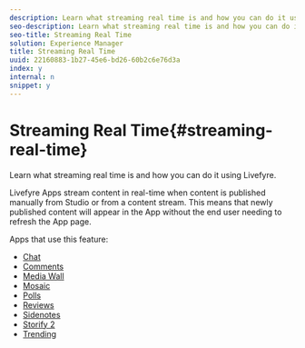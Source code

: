 ```yaml
---
description: Learn what streaming real time is and how you can do it using Livefyre.
seo-description: Learn what streaming real time is and how you can do it using Livefyre.
seo-title: Streaming Real Time
solution: Experience Manager
title: Streaming Real Time
uuid: 22160883-1b27-45e6-bd26-60b2c6e76d3a
index: y
internal: n
snippet: y
---
```


# Streaming Real Time{#streaming-real-time}

Learn what streaming real time is and how you can do it using Livefyre.

Livefyre Apps stream content in real-time when content is published manually from Studio or from a content stream. This means that newly published content will appear in the App without the end user needing to refresh the App page.

Apps that use this feature:

* [Chat](../c-chat-app/c-chat-app.md#c_chat_app) 
* [Comments](c_comments_app.md#c_comments_app) 
* [Media Wall](../c-media-wall-app/c-media-wall-app.md#c_media_wall_app) 
* [Mosaic](../c-mosaic-app/c-mosaic-app.md#c_mosaic_app) 
* [Polls](../c-polls-app/c-polls-app.md#c_polls_app) 
* [Reviews](../c-reviews-app/c-reviews-app.md#c_reviews_app) 
* [Sidenotes](../c-sidenotes-app/c-sidenotes-app.md#c_sidenotes_app) 
* [Storify 2](../c-storify2/c-storify2.md#c_storify2) 
* [Trending](../c-trending-app/c-trending-app.md#c_trending_app)

